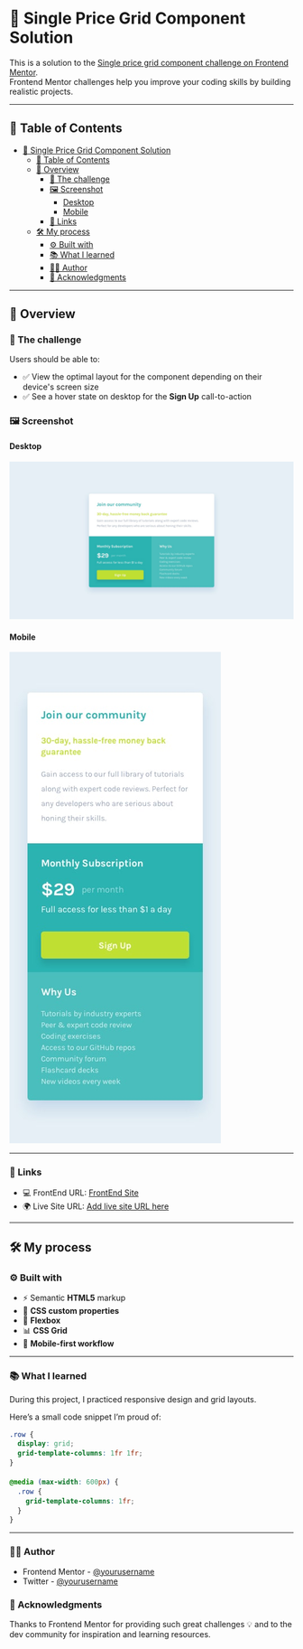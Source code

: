 # 💸 Single Price Grid Component Solution

This is a solution to the [Single price grid component challenge on Frontend Mentor](https://www.frontendmentor.io/challenges/single-price-grid-component-5ce41129d0ff452fec5abbbc).  
Frontend Mentor challenges help you improve your coding skills by building realistic projects.

---

## 📑 Table of Contents

- [💸 Single Price Grid Component Solution](#-single-price-grid-component-solution)
  - [📑 Table of Contents](#-table-of-contents)
  - [📌 Overview](#-overview)
    - [🎯 The challenge](#-the-challenge)
    - [🖼️ Screenshot](#️-screenshot)
      - [Desktop](#desktop)
      - [Mobile](#mobile)
    - [🔗 Links](#-links)
  - [🛠 My process](#-my-process)
    - [⚙️ Built with](#️-built-with)
    - [📚 What I learned](#-what-i-learned)
    - [👨‍💻 Author](#-author)
    - [🙏 Acknowledgments](#-acknowledgments)

---

## 📌 Overview

### 🎯 The challenge

Users should be able to:

- ✅ View the optimal layout for the component depending on their device's screen size
- ✅ See a hover state on desktop for the **Sign Up** call-to-action

### 🖼️ Screenshot

#### Desktop

![Desktop](design\desktop-design.jpg)

#### Mobile

![Desktop](design\mobile-design.jpg)

---

### 🔗 Links

- 💻 FrontEnd URL: [FrontEnd Site](https://your-solution-url.com)
- 🌍 Live Site URL: [Add live site URL here](https://your-live-site-url.com)

---

## 🛠 My process

### ⚙️ Built with

- ⚡ Semantic **HTML5** markup
- 🎨 **CSS custom properties**
- 📐 **Flexbox**
- 📊 **CSS Grid**
- 📱 **Mobile-first workflow**

---

### 📚 What I learned

During this project, I practiced responsive design and grid layouts.

Here’s a small code snippet I’m proud of:

```css
.row {
  display: grid;
  grid-template-columns: 1fr 1fr;
}

@media (max-width: 600px) {
  .row {
    grid-template-columns: 1fr;
  }
}
```

---

### 👨‍💻 Author

- Frontend Mentor - [@yourusername](https://your-solution-url.com)
- Twitter - [@yourusername](https://your-solution-url.com)

### 🙏 Acknowledgments

Thanks to Frontend Mentor for providing such great challenges 💡
and to the dev community for inspiration and learning resources.
